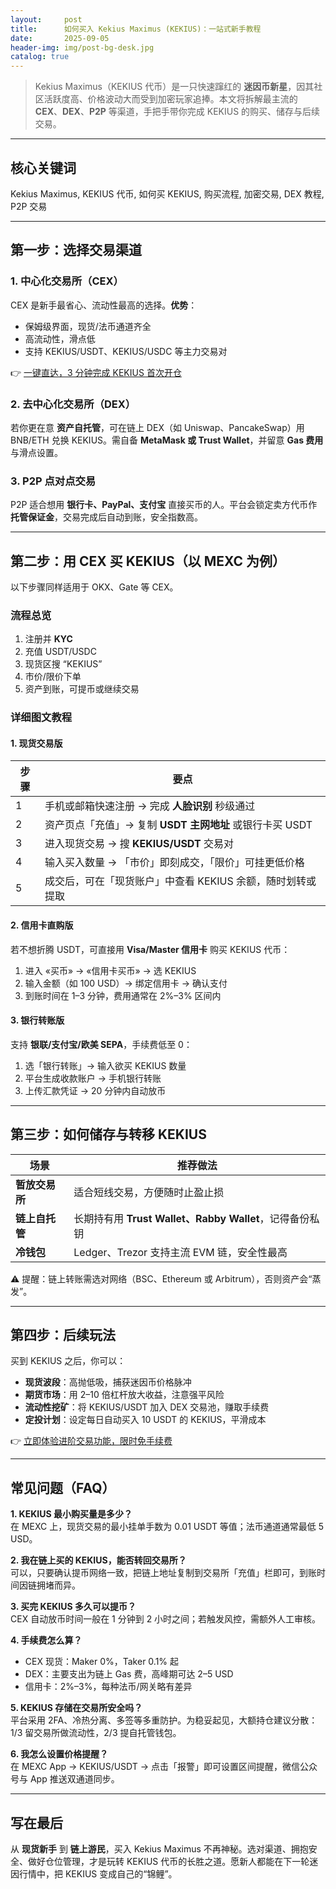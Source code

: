 ```yaml
---
layout:     post
title:      如何买入 Kekius Maximus (KEKIUS)：一站式新手教程
date:       2025-09-05
header-img: img/post-bg-desk.jpg
catalog: true
---
```


> Kekius Maximus（KEKIUS 代币）是一只快速蹿红的 **迷因币新星**，因其社区活跃度高、价格波动大而受到加密玩家追捧。本文将拆解最主流的 **CEX**、**DEX**、**P2P** 等渠道，手把手带你完成 KEKIUS 的购买、储存与后续交易。

---

## 核心关键词  
Kekius Maximus, KEKIUS 代币, 如何买 KEKIUS, 购买流程, 加密交易, DEX 教程, P2P 交易

---

## 第一步：选择交易渠道

### 1. 中心化交易所（CEX）
CEX 是新手最省心、流动性最高的选择。**优势**：  
- 保姆级界面，现货/法币通道齐全  
- 高流动性，滑点低  
- 支持 KEKIUS/USDT、KEKIUS/USDC 等主力交易对  

👉 [一键直达，3 分钟完成 KEKIUS 首次开仓](https://okxdog.com/)

### 2. 去中心化交易所（DEX）
若你更在意 **资产自托管**，可在链上 DEX（如 Uniswap、PancakeSwap）用 BNB/ETH 兑换 KEKIUS。需自备 **MetaMask 或 Trust Wallet**，并留意 **Gas 费用** 与滑点设置。

### 3. P2P 点对点交易
P2P 适合想用 **银行卡、PayPal、支付宝** 直接买币的人。平台会锁定卖方代币作 **托管保证金**，交易完成后自动到账，安全指数高。

---

## 第二步：用 CEX 买 KEKIUS（以 MEXC 为例）

以下步骤同样适用于 OKX、Gate 等 CEX。

### 流程总览
1. 注册并 **KYC**
2. 充值 USDT/USDC
3. 现货区搜 “KEKIUS”
4. 市价/限价下单
5. 资产到账，可提币或继续交易

### 详细图文教程
#### 1. 现货交易版
| 步骤 | 要点  
| --- | ---  
| 1 | 手机或邮箱快速注册 → 完成 **人脸识别** 秒级通过  
| 2 | 资产页点「充值」→ 复制 **USDT 主网地址** 或银行卡买 USDT  
| 3 | 进入现货交易 → 搜 **KEKIUS/USDT** 交易对  
| 4 | 输入买入数量 → 「市价」即刻成交，「限价」可挂更低价格  
| 5 | 成交后，可在「现货账户」中查看 KEKIUS 余额，随时划转或提取

#### 2. 信用卡直购版
若不想折腾 USDT，可直接用 **Visa/Master 信用卡** 购买 KEKIUS 代币：  
1. 进入 «买币» → «信用卡买币» → 选 KEKIUS  
2. 输入金额（如 100 USD）→ 绑定信用卡 → 确认支付  
3. 到账时间在 1–3 分钟，费用通常在 2%–3% 区间内

#### 3. 银行转账版
支持 **银联/支付宝/欧美 SEPA**，手续费低至 0：  
1. 选「银行转账」→ 输入欲买 KEKIUS 数量  
2. 平台生成收款账户 → 手机银行转账  
3. 上传汇款凭证 → 20 分钟内自动放币

---

## 第三步：如何储存与转移 KEKIUS

| 场景 | 推荐做法  
| --- | ---  
| **暂放交易所** | 适合短线交易，方便随时止盈止损  
| **链上自托管** | 长期持有用 **Trust Wallet、Rabby Wallet**，记得备份私钥  
| **冷钱包** | Ledger、Trezor 支持主流 EVM 链，安全性最高  

⚠️ 提醒：链上转账需选对网络（BSC、Ethereum 或 Arbitrum），否则资产会“蒸发”。

---

## 第四步：后续玩法

买到 KEKIUS 之后，你可以：  
- **现货波段**：高抛低吸，捕获迷因币价格脉冲  
- **期货市场**：用 2–10 倍杠杆放大收益，注意强平风险  
- **流动性挖矿**：将 KEKIUS/USDT 加入 DEX 交易池，赚取手续费  
- **定投计划**：设定每日自动买入 10 USDT 的 KEKIUS，平滑成本

👉 [立即体验进阶交易功能，限时免手续费](https://okxdog.com/)

---

## 常见问题（FAQ）

**1. KEKIUS 最小购买量是多少？**  
在 MEXC 上，现货交易的最小挂单手数为 0.01 USDT 等值；法币通道通常最低 5 USD。

**2. 我在链上买的 KEKIUS，能否转回交易所？**  
可以，只要确认提币网络一致，把链上地址复制到交易所「充值」栏即可，到账时间因链拥堵而异。

**3. 买完 KEKIUS 多久可以提币？**  
CEX 自动放币时间一般在 1 分钟到 2 小时之间；若触发风控，需额外人工审核。

**4. 手续费怎么算？**  
- CEX 现货：Maker 0%，Taker 0.1% 起  
- DEX：主要支出为链上 Gas 费，高峰期可达 2–5 USD  
- 信用卡：2%–3%，每种法币/网关略有差异

**5. KEKIUS 存储在交易所安全吗？**  
平台采用 2FA、冷热分离、多签等多重防护。为稳妥起见，大额持仓建议分散：1/3 留交易所做流动性，2/3 提自托管钱包。

**6. 我怎么设置价格提醒？**  
在 MEXC App → KEKIUS/USDT → 点击「报警」即可设置区间提醒，微信公众号与 App 推送双通道同步。

---

## 写在最后

从 **现货新手** 到 **链上游民**，买入 Kekius Maximus 不再神秘。选对渠道、拥抱安全、做好仓位管理，才是玩转 KEKIUS 代币的长胜之道。愿新人都能在下一轮迷因行情中，把 KEKIUS 变成自己的“锦鲤”。